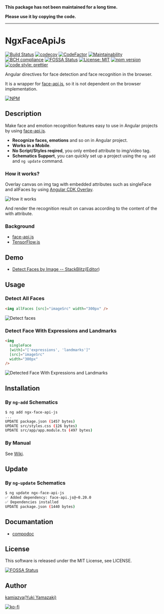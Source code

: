**This package has not been maintained for a long time.**

**Please use it by copying the code.**

---

# NgxFaceApiJs

[![Build Status](https://travis-ci.com/kamiazya/ngx-face-api-js.svg?branch=master)](https://travis-ci.com/kamiazya/ngx-face-api-js) [![codecov](https://codecov.io/gh/kamiazya/ngx-face-api-js/branch/master/graph/badge.svg)](https://codecov.io/gh/kamiazya/ngx-face-api-js) [![CodeFactor](https://www.codefactor.io/repository/github/kamiazya/ngx-face-api-js/badge)](https://www.codefactor.io/repository/github/kamiazya/ngx-face-api-js) [![Maintainability](https://api.codeclimate.com/v1/badges/92a5ffa6ed3f4ab11869/maintainability)](https://codeclimate.com/github/kamiazya/ngx-face-api-js/maintainability) [![BCH compliance](https://bettercodehub.com/edge/badge/kamiazya/ngx-face-api-js?branch=master)](https://bettercodehub.com/) [![FOSSA Status](https://app.fossa.io/api/projects/git%2Bgithub.com%2Fkamiazya%2Fngx-face-api-js.svg?type=shield)](https://app.fossa.io/projects/git%2Bgithub.com%2Fkamiazya%2Fngx-face-api-js?ref=badge_shield) [![License: MIT](https://img.shields.io/badge/License-MIT-yellow.svg)](https://opensource.org/licenses/MIT) [![npm version](https://badge.fury.io/js/ngx-face-api-js.svg)](https://badge.fury.io/js/ngx-face-api-js) [![code style: prettier](https://img.shields.io/badge/code_style-prettier-ff69b4.svg)](https://github.com/prettier/prettier)

Angular directives for face detection and face recognition in the browser.

It is a wrapper for [face-api.js](https://github.com/justadudewhohacks/face-api.js), so it is not dependent on the browser implementation.

[![NPM](https://nodei.co/npm/ngx-face-api-js.png)](https://nodei.co/npm/ngx-face-api-js/)

## Description

Make face and emotion recognition features easy to use in Angular projects by using [face-api.js](https://github.com/justadudewhohacks/face-api.js).

- **Recognize faces, emotions** and so on in Angular project.
- **Works in a Mobile**.
- **No Script/Styles reqired**, you only embed attribute to img/video tag.
- **Schematics Support**, you can quickly set up a project using the `ng add` and `ng update` command.

### How it works?

Overlay canvas on img tag with embedded attributes such as singleFace and allFaces by using [Angular CDK Overlay](https://material.angular.io/cdk/overlay/overview).

![How it works](./media/how-it-works.png)

And render the recognition result on canvas according to the content of the with attribute.

### Background

- [face-api.js](https://github.com/justadudewhohacks/face-api.js)
- [TensorFlow.js](https://github.com/tensorflow/tfjs-core)

## Demo

- [Detect Faces by Image -- StackBlitz](https://ngx-face-api-js-demo.stackblitz.io)([Editor](https://stackblitz.com/edit/ngx-face-api-js-demo?embed=1&file=src/app/app.component.html))

## Usage

### Detect All Faces

```html
<img allFaces [src]="imageSrc" width="300px" />
```

![Detect faces](./media/ngx-face-api-js-demo-detect-faces.png)

### Detect Face With Expressions and Landmarks

```html
<img
  singleFace
  [with]="['expressions', 'landmarks']"
  [src]="imageSrc"
  width="300px"
/>
```

![Detected Face With Expressions and Landmarks](./media/ngx-face-api-js-demo-with-expressions-and-landmarks.png)

## Installation

### By `ng-add` Schematics

```bash
$ ng add ngx-face-api-js
...
UPDATE package.json (1457 bytes)
UPDATE src/styles.css (126 bytes)
UPDATE src/app/app.module.ts (497 bytes)
```

### By Manual

See [Wiki](https://github.com/kamiazya/ngx-face-api-js/wiki/Manual-Installation).

## Update

### By `ng-update` Schematics

```bash
$ ng update ngx-face-api-js
✅️ Added dependency: face-api.js@~0.20.0
✅️ Dependencies installed
UPDATE package.json (1440 bytes)
```

## Documantation

- [compodoc](https://kamiazya.github.io/ngx-face-api-js/)

## License

This software is released under the MIT License, see LICENSE.

[![FOSSA Status](https://app.fossa.io/api/projects/git%2Bgithub.com%2Fkamiazya%2Fngx-face-api-js.svg?type=large)](https://app.fossa.io/projects/git%2Bgithub.com%2Fkamiazya%2Fngx-face-api-js?ref=badge_large)

## Author

[kamiazya(Yuki Yamazaki)](https://github.com/kamiazya)

[![ko-fi](https://www.ko-fi.com/img/githubbutton_sm.svg)](https://ko-fi.com/W7W5VDNO)

